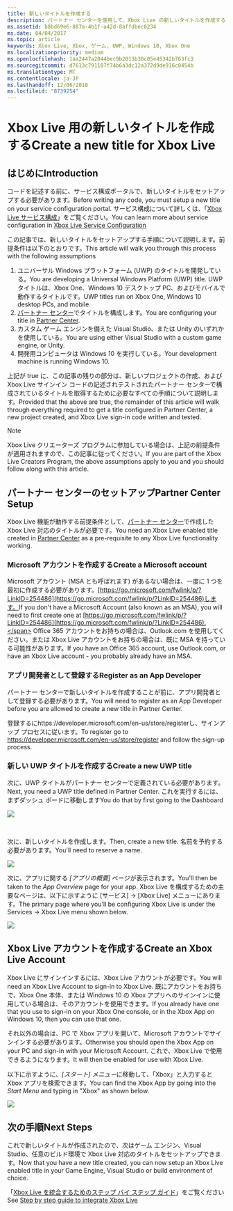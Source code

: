 ```yaml
---
title: 新しいタイトルを作成する
description: パートナー センターを使用して、Xbox Live の新しいタイトルを作成する方法について説明します。
ms.assetid: b8bd69e6-887a-4b1f-a42d-8affdbec0234
ms.date: 04/04/2017
ms.topic: article
keywords: Xbox Live, Xbox, ゲーム, UWP, Windows 10, Xbox One
ms.localizationpriority: medium
ms.openlocfilehash: 1aa2447a2044bec9b2013b30c05e45342b763fc3
ms.sourcegitcommit: d7613c791107f74b6a3dc12a372d9de916c0454b
ms.translationtype: MT
ms.contentlocale: ja-JP
ms.lasthandoff: 12/06/2018
ms.locfileid: "8739254"
---
```

# <a name="create-a-new-title-for-xbox-live"></a><span data-ttu-id="74b88-104">Xbox Live 用の新しいタイトルを作成する</span><span class="sxs-lookup"><span data-stu-id="74b88-104">Create a new title for Xbox Live</span></span>

## <a name="introduction"></a><span data-ttu-id="74b88-105">はじめに</span><span class="sxs-lookup"><span data-stu-id="74b88-105">Introduction</span></span>

<span data-ttu-id="74b88-106">コードを記述する前に、サービス構成ポータルで、新しいタイトルをセットアップする必要があります。</span><span class="sxs-lookup"><span data-stu-id="74b88-106">Before writing any code, you must setup a new title on your service configuration portal.</span></span>  <span data-ttu-id="74b88-107">サービス構成について詳しくは、「[Xbox Live サービス構成](../xbox-live-service-configuration.md)」をご覧ください。</span><span class="sxs-lookup"><span data-stu-id="74b88-107">You can learn more about service configuration in [Xbox Live Service Configuration](../xbox-live-service-configuration.md)</span></span>

<span data-ttu-id="74b88-108">この記事では、新しいタイトルをセットアップする手順について説明します。前提条件は以下のとおりです。</span><span class="sxs-lookup"><span data-stu-id="74b88-108">This article will walk you through this process with the following assumptions</span></span>

1. <span data-ttu-id="74b88-109">ユニバーサル Windows プラットフォーム (UWP) のタイトルを開発している。</span><span class="sxs-lookup"><span data-stu-id="74b88-109">You are developing a Universal Windows Platform (UWP) title.</span></span>  <span data-ttu-id="74b88-110">UWP タイトルは、Xbox One、Windows 10 デスクトップ PC、およびモバイルで動作するタイトルです。</span><span class="sxs-lookup"><span data-stu-id="74b88-110">UWP titles run on Xbox One, Windows 10 desktop PCs, and mobile</span></span>
2. <span data-ttu-id="74b88-111">[パートナー センター](https://partner.microsoft.com/dashboard)でタイトルを構成します。</span><span class="sxs-lookup"><span data-stu-id="74b88-111">You are configuring your title in [Partner Center](https://partner.microsoft.com/dashboard).</span></span>
3. <span data-ttu-id="74b88-112">カスタム ゲーム エンジンを備えた Visual Studio、または Unity のいずれかを使用している。</span><span class="sxs-lookup"><span data-stu-id="74b88-112">You are using either Visual Studio with a custom game engine, or Unity.</span></span>
4. <span data-ttu-id="74b88-113">開発用コンピュータは Windows 10 を実行している。</span><span class="sxs-lookup"><span data-stu-id="74b88-113">Your development machine is running Windows 10.</span></span>

<span data-ttu-id="74b88-114">上記が true に、この記事の残りの部分は、新しいプロジェクトの作成、および Xbox Live サインイン コードの記述されテストされたパートナー センターで構成されているタイトルを取得するために必要なすべての手順について説明します。</span><span class="sxs-lookup"><span data-stu-id="74b88-114">Provided that the above are true, the remainder of this article will walk through everything required to get a title configured in Partner Center, a new project created, and Xbox Live sign-in code written and tested.</span></span>

> [!NOTE]
> <span data-ttu-id="74b88-115">Xbox Live クリエーターズ プログラムに参加している場合は、上記の前提条件が適用されますので、この記事に従ってください。</span><span class="sxs-lookup"><span data-stu-id="74b88-115">If you are part of the Xbox Live Creators Program, the above assumptions apply to you and you should follow along with this article.</span></span>

## <a name="partner-center-setup"></a><span data-ttu-id="74b88-116">パートナー センターのセットアップ</span><span class="sxs-lookup"><span data-stu-id="74b88-116">Partner Center Setup</span></span>

<span data-ttu-id="74b88-117">Xbox Live 機能が動作する前提条件として、[パートナー センター](https://partner.microsoft.com/dashboard)で作成した Xbox Live 対応のタイトルが必要です。</span><span class="sxs-lookup"><span data-stu-id="74b88-117">You need an Xbox Live enabled title created in [Partner Center](https://partner.microsoft.com/dashboard) as a pre-requisite to any Xbox Live functionality working.</span></span>

### <a name="create-a-microsoft-account"></a><span data-ttu-id="74b88-118">Microsoft アカウントを作成する</span><span class="sxs-lookup"><span data-stu-id="74b88-118">Create a Microsoft account</span></span>
<span data-ttu-id="74b88-119">Microsoft アカウント (MSA とも呼ばれます) があるない場合は、一度に 1 つを最初に作成する必要があります。[https://go.microsoft.com/fwlink/p/?LinkID=254486](https://go.microsoft.com/fwlink/p/?LinkID=254486)します。</span><span class="sxs-lookup"><span data-stu-id="74b88-119">If you don't have a Microsoft Account (also known as an MSA), you will need to first create one at [https://go.microsoft.com/fwlink/p/?LinkID=254486](https://go.microsoft.com/fwlink/p/?LinkID=254486).</span></span>  <span data-ttu-id="74b88-120">Office 365 アカウントをお持ちの場合は、Outlook.com を使用してください。または Xbox Live アカウントをお持ちの場合は、既に MSA を持っている可能性があります。</span><span class="sxs-lookup"><span data-stu-id="74b88-120">If you have an Office 365 account, use Outlook.com, or have an Xbox Live account - you probably already have an MSA.</span></span>

### <a name="register-as-an-app-developer"></a><span data-ttu-id="74b88-121">アプリ開発者として登録する</span><span class="sxs-lookup"><span data-stu-id="74b88-121">Register as an App Developer</span></span>
<span data-ttu-id="74b88-122">パートナー センターで新しいタイトルを作成することが前に、アプリ開発者として登録する必要があります。</span><span class="sxs-lookup"><span data-stu-id="74b88-122">You will need to register as an App Developer before you are allowed to create a new title in Partner Center.</span></span>

<span data-ttu-id="74b88-123">登録するにhttps://developer.microsoft.com/en-us/store/registerし、サインアップ プロセスに従います。</span><span class="sxs-lookup"><span data-stu-id="74b88-123">To register go to https://developer.microsoft.com/en-us/store/register and follow the sign-up process.</span></span>

### <a name="create-a-new-uwp-title"></a><span data-ttu-id="74b88-124">新しい UWP タイトルを作成する</span><span class="sxs-lookup"><span data-stu-id="74b88-124">Create a new UWP title</span></span>
<span data-ttu-id="74b88-125">次に、UWP タイトルがパートナー センターで定義されている必要があります。</span><span class="sxs-lookup"><span data-stu-id="74b88-125">Next, you need a UWP title defined in Partner Center.</span></span>  <span data-ttu-id="74b88-126">これを実行するには、まずダッシュ ボードに移動します</span><span class="sxs-lookup"><span data-stu-id="74b88-126">You do that by first going to the Dashboard</span></span>

![](../images/getting_started/first_xbltitle_dashboard.png)

<p>
</p>
<br>
<p>
</p>

<span data-ttu-id="74b88-127">次に、新しいタイトルを作成します。</span><span class="sxs-lookup"><span data-stu-id="74b88-127">Then, create a new title.</span></span>  <span data-ttu-id="74b88-128">名前を予約する必要があります。</span><span class="sxs-lookup"><span data-stu-id="74b88-128">You'll need to reserve a name.</span></span>

![](../images/getting_started/first_xbltitle_newapp.png)

<span data-ttu-id="74b88-129">次に、アプリに関する *[アプリの概要]* ページが表示されます。</span><span class="sxs-lookup"><span data-stu-id="74b88-129">You'll then be taken to the *App Overview* page for your app.</span></span>  <span data-ttu-id="74b88-130">Xbox Live を構成するための主要なページは、以下に示すように [サービス] -> [Xbox Live] メニューにあります。</span><span class="sxs-lookup"><span data-stu-id="74b88-130">The primary page where you'll be configuring Xbox Live is under the Services -> Xbox Live menu shown below.</span></span>

![](../images/getting_started/first_xbltitle_leftnav.png)

<div id="createxblaccount"></div>

## <a name="create-an-xbox-live-account"></a><span data-ttu-id="74b88-131">Xbox Live アカウントを作成する</span><span class="sxs-lookup"><span data-stu-id="74b88-131">Create an Xbox Live Account</span></span>
<span data-ttu-id="74b88-132">Xbox Live にサインインするには、Xbox Live アカウントが必要です。</span><span class="sxs-lookup"><span data-stu-id="74b88-132">You will need an Xbox Live Account to sign-in to Xbox Live.</span></span>  <span data-ttu-id="74b88-133">既にアカウントをお持ちで、Xbox One 本体、または Windows 10 の Xbox アプリへのサインインに使用している場合は、そのアカウントを使用できます。</span><span class="sxs-lookup"><span data-stu-id="74b88-133">If you already have one that you use to sign-in on your Xbox One console, or in the Xbox App on Windows 10, then you can use that one.</span></span>

<span data-ttu-id="74b88-134">それ以外の場合は、PC で Xbox アプリを開いて、Microsoft アカウントでサインインする必要があります。</span><span class="sxs-lookup"><span data-stu-id="74b88-134">Otherwise you should open the Xbox App on your PC and sign-in with your Microsoft Account.</span></span>  <span data-ttu-id="74b88-135">これで、Xbox Live で使用できるようになります。</span><span class="sxs-lookup"><span data-stu-id="74b88-135">It will then be enabled for use with Xbox Live.</span></span>

<span data-ttu-id="74b88-136">以下に示すように、*[スタート] メニュー*に移動して、「Xbox」と入力すると Xbox アプリを検索できます。</span><span class="sxs-lookup"><span data-stu-id="74b88-136">You can find the Xbox App by going into the *Start Menu* and typing in "Xbox" as shown below.</span></span>

![](../images/getting_started/first_xbltitle_xboxapp.png)

## <a name="next-steps"></a><span data-ttu-id="74b88-137">次の手順</span><span class="sxs-lookup"><span data-stu-id="74b88-137">Next Steps</span></span>
<span data-ttu-id="74b88-138">これで新しいタイトルが作成されたので、次はゲーム エンジン、Visual Studio、任意のビルド環境で Xbox Live 対応のタイトルをセットアップできます。</span><span class="sxs-lookup"><span data-stu-id="74b88-138">Now that you have a new title created, you can now setup an Xbox Live enabled title in your Game Engine, Visual Studio or build environment of choice.</span></span>

<span data-ttu-id="74b88-139">「[Xbox Live を統合するためのステップ バイ ステップ ガイド](partners-step-by-step-guide.md)」をご覧ください</span><span class="sxs-lookup"><span data-stu-id="74b88-139">See [Step by step guide to integrate Xbox Live](partners-step-by-step-guide.md)</span></span>
